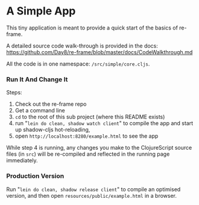 # A Simple App

This tiny application is meant to provide a quick start of the basics of re-frame.  

A detailed source code walk-through is provided in the docs:
https://github.com/Day8/re-frame/blob/master/docs/CodeWalkthrough.md

All the code is in one namespace: `/src/simple/core.cljs`.

### Run It And Change It   

Steps:

1. Check out the re-frame repo
2. Get a command line
3. `cd` to the root of this sub project (where this README exists)
4. run "`lein do clean, shadow watch client`"  to compile the app and start up shadow-cljs hot-reloading, 
5. open `http://localhost:8280/example.html` to see the app

While step 4 is running, any changes you make to the ClojureScript 
source files (in `src`) will be re-compiled and reflected in the running 
page immediately.

### Production Version

Run "`lein do clean, shadow release client`" to compile an optimised 
version, and then open `resources/public/example.html` in a browser.
